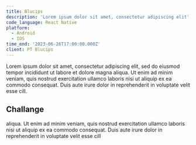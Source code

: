 ```yaml
---
title: Blucips
description: 'Lorem ipsum dolor sit amet, consectetur adipiscing elit'
code_language: React Native
platform:
  - Android
  - IOS
time_end: '2023-06-26T17:00:00.000Z'
client: PT Blucips
---
```


Lorem ipsum dolor sit amet, consectetur adipiscing elit, sed do eiusmod tempor incididunt ut labore et dolore magna aliqua. Ut enim ad minim veniam, quis nostrud exercitation ullamco laboris nisi ut aliquip ex ea commodo consequat. Duis aute irure dolor in reprehenderit in voluptate velit esse cill.

## Challange

aliqua. Ut enim ad minim veniam, quis nostrud exercitation ullamco laboris nisi ut aliquip ex ea commodo consequat. Duis aute irure dolor in reprehenderit in voluptate velit esse cill
